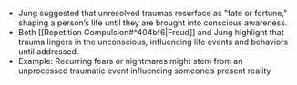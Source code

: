 - Jung suggested that unresolved traumas resurface as "fate or fortune," shaping a person’s life until they are brought into conscious awareness.
- Both [[Repetition Compulsion#^404bf6|Freud]] and Jung highlight that trauma lingers in the unconscious, influencing life events and behaviors until addressed.
- Example: Recurring fears or nightmares might stem from an unprocessed traumatic event influencing someone’s present reality